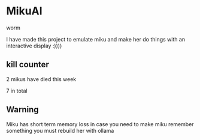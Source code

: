 # MikuAI
worm

I have made this project to emulate miku and make her do things with an interactive display :))))

## kill counter
2 mikus have died this week


7 in total
## Warning
Miku has short term memory loss in case you need to make miku remember something you must rebuild her with ollama 